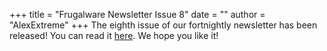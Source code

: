 +++
title = "Frugalware Newsletter Issue 8"
date = ""
author = "AlexExtreme"
+++
The eighth issue of our fortnightly newsletter has been released! You can read it [here](/newsletter/8). We hope you like it!